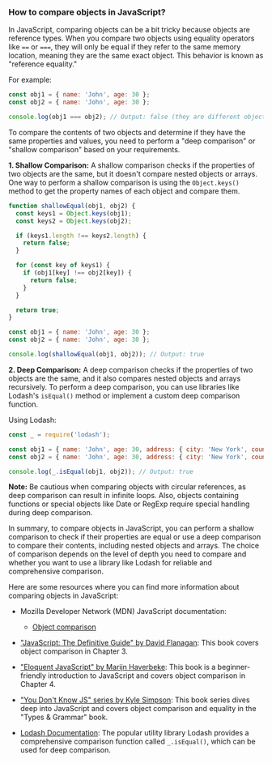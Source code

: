 ### How to compare objects in JavaScript?

In JavaScript, comparing objects can be a bit tricky because objects are reference types. When you compare two objects using equality operators like `==` or `===`, they will only be equal if they refer to the same memory location, meaning they are the same exact object. This behavior is known as "reference equality."

For example:
```javascript
const obj1 = { name: 'John', age: 30 };
const obj2 = { name: 'John', age: 30 };

console.log(obj1 === obj2); // Output: false (they are different objects)
```

To compare the contents of two objects and determine if they have the same properties and values, you need to perform a "deep comparison" or "shallow comparison" based on your requirements.

**1. Shallow Comparison:**
A shallow comparison checks if the properties of two objects are the same, but it doesn't compare nested objects or arrays. One way to perform a shallow comparison is using the `Object.keys()` method to get the property names of each object and compare them.

```javascript
function shallowEqual(obj1, obj2) {
  const keys1 = Object.keys(obj1);
  const keys2 = Object.keys(obj2);

  if (keys1.length !== keys2.length) {
    return false;
  }

  for (const key of keys1) {
    if (obj1[key] !== obj2[key]) {
      return false;
    }
  }

  return true;
}

const obj1 = { name: 'John', age: 30 };
const obj2 = { name: 'John', age: 30 };

console.log(shallowEqual(obj1, obj2)); // Output: true
```

**2. Deep Comparison:**
A deep comparison checks if the properties of two objects are the same, and it also compares nested objects and arrays recursively. To perform a deep comparison, you can use libraries like Lodash's `isEqual()` method or implement a custom deep comparison function.

Using Lodash:
```javascript
const _ = require('lodash');

const obj1 = { name: 'John', age: 30, address: { city: 'New York', country: 'USA' } };
const obj2 = { name: 'John', age: 30, address: { city: 'New York', country: 'USA' } };

console.log(_.isEqual(obj1, obj2)); // Output: true
```

**Note:** Be cautious when comparing objects with circular references, as deep comparison can result in infinite loops. Also, objects containing functions or special objects like Date or RegExp require special handling during deep comparison.

In summary, to compare objects in JavaScript, you can perform a shallow comparison to check if their properties are equal or use a deep comparison to compare their contents, including nested objects and arrays. The choice of comparison depends on the level of depth you need to compare and whether you want to use a library like Lodash for reliable and comprehensive comparison.

Here are some resources where you can find more information about comparing objects in JavaScript:

- Mozilla Developer Network (MDN) JavaScript documentation:
  - [Object comparison](https://developer.mozilla.org/en-US/docs/Web/JavaScript/Guide/Expressions_and_Operators#Comparison_operators)

- ["JavaScript: The Definitive Guide" by David Flanagan](https://www.oreilly.com/library/view/javascript-the-definitive/9781449393854/): This book covers object comparison in Chapter 3. 

- ["Eloquent JavaScript" by Marijn Haverbeke](https://eloquentjavascript.net/): This book is a beginner-friendly introduction to JavaScript and covers object comparison in Chapter 4.

- ["You Don't Know JS" series by Kyle Simpson](https://github.com/getify/You-Dont-Know-JS/tree/2nd-ed/types%20%26%20grammar): This book series dives deep into JavaScript and covers object comparison and equality in the "Types & Grammar" book.

- [Lodash Documentation](https://lodash.com/docs/4.17.15#isEqual): The popular utility library Lodash provides a comprehensive comparison function called `_.isEqual()`, which can be used for deep comparison.
